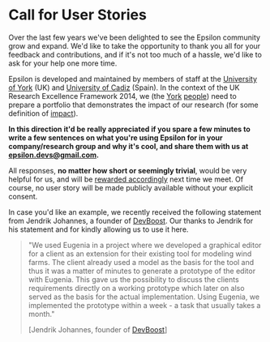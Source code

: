 # Call for User Stories

Over the last few years we've been delighted to see the Epsilon community grow and expand. We'd like to take the opportunity to thank you all for your feedback and contributions, and if it's not too much of a hassle, we'd like to ask for your help one more time.

Epsilon is developed and maintained by members of staff at the [University of York](http://www.york.ac.uk) (UK) and [University of Cadiz](http://www.uca.es/) (Spain). In the context of the UK Research Excellence Framework 2014, we (the [York](http://www.cs.york.ac.uk/~dkolovos) [people](http://www.cs.york.ac.uk/~louis)) need to prepare a portfolio that demonstrates the impact of our research (for some definition of [impact](http://www.impactwrestling.com/)).

**In this direction it'd be really appreciated if you spare a few minutes to write a few sentences on what you're using Epsilon for in your company/research group and why it's cool, and share them with us at <epsilon.devs@gmail.com>.**

All responses, **no matter how short or seemingly trivial**, would be very helpful for us, and will be [rewarded accordingly](http://en.wikipedia.org/wiki/Beer) next time we meet. Of course, no user story will be made publicly available without your explicit consent.

In case you'd like an example, we recently received the following statement from Jendrik Johannes, a founder of [DevBoost](http://devboost.de/). Our thanks to Jendrik for his statement and for kindly allowing us to use it here.

> "We used Eugenia in a project where we developed a graphical editor
> for a client as an extension for their existing tool for modeling wind
> farms. The client already used a model as the basis for the tool and
> thus it was a matter of minutes to generate a prototype of the editor
> with Eugenia. This gave us the possibility to discuss the clients
> requirements directly on a working prototype which later on also
> served as the basis for the actual implementation. Using Eugenia, we
> implemented the prototype within a week - a task that usually takes a
> month."
>
> [Jendrik Johannes, founder of [DevBoost](http://devboost.de/)]
